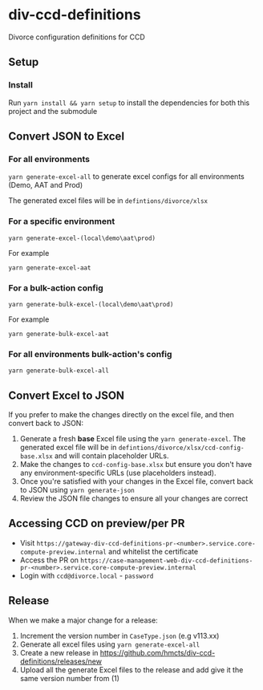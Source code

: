 # div-ccd-definitions
Divorce configuration definitions for CCD


## Setup

### Install

Run `yarn install && yarn setup` to install the dependencies for both this project and the submodule

## Convert JSON to Excel

### For all environments

`yarn generate-excel-all` to generate excel configs for all environments (Demo, AAT and Prod) 

The generated excel files will be in `defintions/divorce/xlsx`

### For a specific environment

`yarn generate-excel-(local\demo\aat\prod)` 

For example

`yarn generate-excel-aat`

### For a bulk-action config

`yarn generate-bulk-excel-(local\demo\aat\prod)` 

For example

`yarn generate-bulk-excel-aat`

### For all environments bulk-action's config

`yarn generate-bulk-excel-all` 

## Convert Excel to JSON

If you prefer to make the changes directly on the excel file, and then convert back to JSON:

1) Generate a fresh **base** Excel file using the `yarn generate-excel`. The generated excel file will be in `defintions/divorce/xlsx/ccd-config-base.xlsx` and will contain placeholder URLs.
2) Make the changes to `ccd-config-base.xlsx` but ensure you don't have any environment-specific URLs (use placeholders instead).
3) Once you're satisfied with your changes in the Excel file, convert back to JSON using `yarn generate-json`
4) Review the JSON file changes to ensure all your changes are correct

## Accessing CCD on preview/per PR

* Visit `https://gateway-div-ccd-definitions-pr-<number>.service.core-compute-preview.internal` and whitelist the certificate
* Access the PR on `https://case-management-web-div-ccd-definitions-pr-<number>.service.core-compute-preview.internal`
* Login with `ccd@divorce.local` - `password`

## Release

When we make a major change for a release:

1) Increment the version number in `CaseType.json` (e.g v113.xx)
2) Generate all excel files using `yarn generate-excel-all`
3) Create a new release in https://github.com/hmcts/div-ccd-definitions/releases/new
4) Upload all the generate Excel files to the release and add give it the same version number from (1)
